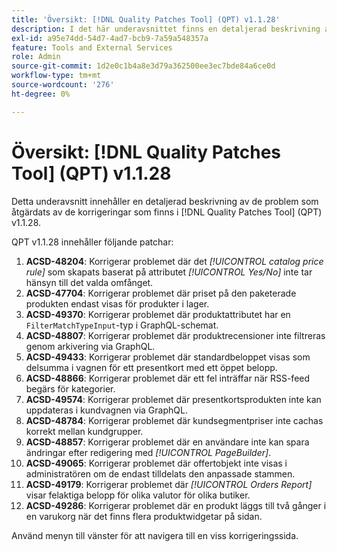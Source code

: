 ```yaml
---
title: 'Översikt: [!DNL Quality Patches Tool] (QPT) v1.1.28'
description: I det här underavsnittet finns en detaljerad beskrivning av de problem som åtgärdats av de korrigeringar som finns i  [!DNL Quality Patches Tool] (QPT) v1.1.28.
exl-id: a95e74dd-54d7-4ad7-bcb9-7a59a548357a
feature: Tools and External Services
role: Admin
source-git-commit: 1d2e0c1b4a8e3d79a362500ee3ec7bde84a6ce0d
workflow-type: tm+mt
source-wordcount: '276'
ht-degree: 0%

---
```


# Översikt: [!DNL Quality Patches Tool] (QPT) v1.1.28

Detta underavsnitt innehåller en detaljerad beskrivning av de problem som åtgärdats av de korrigeringar som finns i [!DNL Quality Patches Tool] (QPT) v1.1.28.

QPT v1.1.28 innehåller följande patchar:

1. **ACSD-48204**: Korrigerar problemet där det *[!UICONTROL catalog price rule]* som skapats baserat på attributet *[!UICONTROL Yes/No]* inte tar hänsyn till det valda omfånget.
1. **ACSD-47704**: Korrigerar problemet där priset på den paketerade produkten endast visas för produkter i lager.
1. **ACSD-49370**: Korrigerar problemet där produktattributet har en `FilterMatchTypeInput`-typ i GraphQL-schemat.
1. **ACSD-48807**: Korrigerar problemet där produktrecensioner inte filtreras genom arkivering via GraphQL.
1. **ACSD-49433**: Korrigerar problemet där standardbeloppet visas som delsumma i vagnen för ett presentkort med ett öppet belopp.
1. **ACSD-48866**: Korrigerar problemet där ett fel inträffar när RSS-feed begärs för kategorier.
1. **ACSD-49574**: Korrigerar problemet där presentkortsprodukten inte kan uppdateras i kundvagnen via GraphQL.
1. **ACSD-48784**: Korrigerar problemet där kundsegmentpriser inte cachas korrekt mellan kundgrupper.
1. **ACSD-48857**: Korrigerar problemet där en användare inte kan spara ändringar efter redigering med *[!UICONTROL PageBuilder]*.
1. **ACSD-49065**: Korrigerar problemet där offertobjekt inte visas i administratören om de endast tilldelats den anpassade stammen.
1. **ACSD-49179**: Korrigerar problemet där *[!UICONTROL Orders Report]* visar felaktiga belopp för olika valutor för olika butiker.
1. **ACSD-49286**: Korrigerar problemet där en produkt läggs till två gånger i en varukorg när det finns flera produktwidgetar på sidan.

Använd menyn till vänster för att navigera till en viss korrigeringssida.
